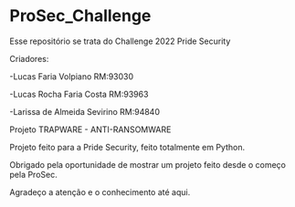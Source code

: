 # ProSec_Challenge
Esse repositório se trata do Challenge 2022 Pride Security

Criadores: 

-Lucas Faria Volpiano RM:93030

-Lucas Rocha Faria Costa RM:93963

-Larissa de Almeida Sevirino RM:94840


Projeto TRAPWARE - ANTI-RANSOMWARE

Projeto feito para a Pride Security, feito totalmente em Python.

Obrigado pela oportunidade de mostrar um projeto feito desde o começo pela ProSec.

Agradeço a atenção e o conhecimento até aqui.
